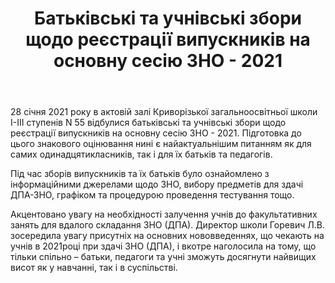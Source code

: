﻿---
title: Батьківські та учнівські збори щодо реєстрації випускників на основну сесію ЗНО - 2021
---

28 січня 2021 року в актовій залі Криворізької загальноосвітньої школи І-ІІІ ступенів N 55 відбулися батьківські та учнівські збори щодо реєстрації випускників на основну сесію ЗНО - 2021. Підготовка до цього знакового оцінювання нині є найактуальнішим питанням як для самих одинадцятикласників, так і для їх батьків та педагогів.

Під час зборів випускників та їх батьків було ознайомлено з інформаційними джерелами щодо ЗНО, вибору предметів для здачі ДПА-ЗНО, графіком та процедурою проведення тестування тощо.

Акцентовано увагу на необхідності залучення учнів до факультативних занять для вдалого складання ЗНО (ДПА). Директор школи Горевич Л.В. зосередила увагу присутніх на основних нововведеннях, що чекають на учнів в 2021році при здачі ЗНО (ДПА), і вкотре наголосила на тому, що тільки спільно – батьки, педагоги та учні зможуть досягнути найвищих висот як у навчанні, так і в суспільстві.

<slideshow />
